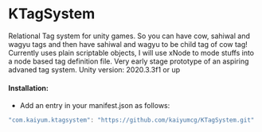 # KTagSystem
Relational Tag system for unity games. So you can have cow, sahiwal and wagyu tags and then have sahiwal and wagyu to be child tag of cow tag! Currently uses plain scriptable objects, I will use xNode to mode stuffs into a node based tag definition file. Very early stage prototype of an aspiring advaned tag system. Unity version: 2020.3.3f1 or up

#### Installation:
* Add an entry in your manifest.json as follows:
```C#
"com.kaiyum.ktagsystem": "https://github.com/kaiyumcg/KTagSystem.git"
```
